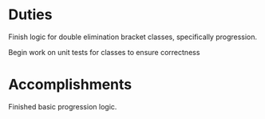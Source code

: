 # Duties
Finish logic for double elimination bracket classes, specifically progression. 

Begin work on unit tests for classes to ensure correctness

# Accomplishments
Finished basic progression logic.